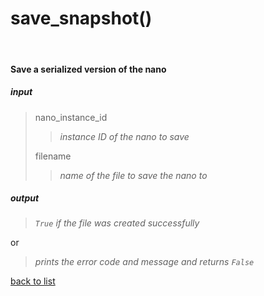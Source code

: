 # **save_snapshot()**
<br/>

#### Save a serialized version of the nano
##### input
>nano_instance_id    
>>*instance ID of the nano to save*  
>
>filename   
>>*name of the file to save the nano to*

##### output
>*`True` if the file was created successfully*

or
>*prints the error code and message and returns `False`*

[back to list](../Index.md)
